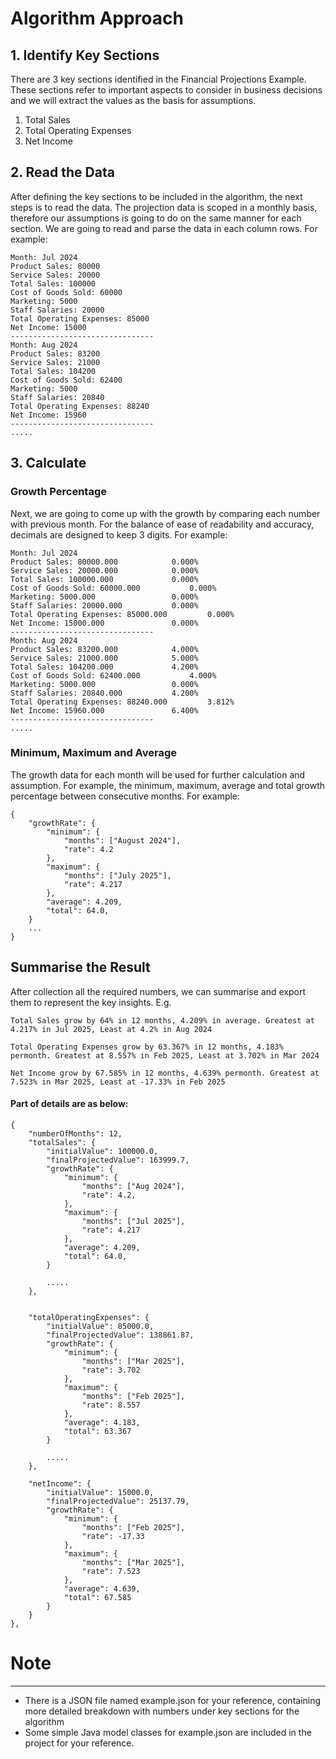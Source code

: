 # Algorithm Approach
## 1. Identify Key Sections
There are 3 key sections identified in the Financial Projections Example. These sections refer to important aspects to consider in business decisions and we will extract the values as the basis for assumptions.
1. Total Sales
2. Total Operating Expenses
3. Net Income

## 2. Read the Data
After defining the key sections to be included in the algorithm, the next steps is to read the data. The projection data is scoped in a monthly basis, therefore our assumptions is going to do on the same manner for each section. We are going to read and parse the data in each column rows. For example:

    Month: Jul 2024
    Product Sales: 80000
    Service Sales: 20000
    Total Sales: 100000
    Cost of Goods Sold: 60000
    Marketing: 5000
    Staff Salaries: 20000
    Total Operating Expenses: 85000
    Net Income: 15000
	--------------------------------
	Month: Aug 2024
	Product Sales: 83200
	Service Sales: 21000 
	Total Sales: 104200
	Cost of Goods Sold: 62400
	Marketing: 5000
	Staff Salaries: 20840
	Total Operating Expenses: 88240
	Net Income: 15960
	--------------------------------
	.....
## 3. Calculate
### Growth Percentage
Next, we are going to come up with the growth by comparing each number with previous month. For the balance of ease of readability and accuracy, decimals are designed to keep 3 digits. For example:

    Month: Jul 2024
    Product Sales: 80000.000 			0.000%
    Service Sales: 20000.000 			0.000%
    Total Sales: 100000.000 			0.000%
    Cost of Goods Sold: 60000.000 			0.000%
    Marketing: 5000.000 				0.000%
    Staff Salaries: 20000.000 			0.000%
    Total Operating Expenses: 85000.000 		0.000%
    Net Income: 15000.000 				0.000%
    --------------------------------
    Month: Aug 2024
    Product Sales: 83200.000 			4.000%
    Service Sales: 21000.000 			5.000%
    Total Sales: 104200.000 			4.200%
    Cost of Goods Sold: 62400.000 			4.000%
    Marketing: 5000.000 				0.000%
    Staff Salaries: 20840.000 			4.200%
    Total Operating Expenses: 88240.000 		3.812%
    Net Income: 15960.000 				6.400%
    --------------------------------
    .....
### Minimum, Maximum and Average
The growth data for each month will be used for further calculation and assumption. For example, the minimum, maximum, average and total growth percentage between consecutive months. For example:

    {
        "growthRate": {
            "minimum": {
                "months": ["August 2024"],
                "rate": 4.2
            },
            "maximum": {
                "months": ["July 2025"],
                "rate": 4.217
            },
            "average": 4.209,
            "total": 64.0,
        }
        ...
    }

## Summarise the Result
After collection all the required numbers, we can summarise and export them to represent the key insights. E.g.

`Total Sales grow by 64% in 12 months, 4.209% in average. Greatest at 4.217% in Jul 2025, Least at 4.2% in Aug 2024`

`Total Operating Expenses grow by 63.367% in 12 months, 4.183% permonth. Greatest at 8.557% in Feb 2025, Least at 3.702% in Mar 2024`

`Net Income grow by 67.585% in 12 months, 4.639% permonth. Greatest at 7.523% in Mar 2025, Least at -17.33% in Feb 2025`

#### Part of details are as below:

    {
        "numberOfMonths": 12,
        "totalSales": {
            "initialValue": 100000.0,
            "finalProjectedValue": 163999.7,
            "growthRate": {
                "minimum": {
                    "months": ["Aug 2024"],
                    "rate": 4.2,
                },
                "maximum": {
                    "months": ["Jul 2025"],
                    "rate": 4.217
                },
                "average": 4.209,
                "total": 64.0,
            }

            .....
        },


        "totalOperatingExpenses": {
            "initialValue": 85000.0,
            "finalProjectedValue": 138861.87,
            "growthRate": {
                "minimum": {
                    "months": ["Mar 2025"],
                    "rate": 3.702
                },
                "maximum": {
                    "months": ["Feb 2025"],
                    "rate": 8.557
                },
                "average": 4.183,
                "total": 63.367
            }

            .....
        },

        "netIncome": {
            "initialValue": 15000.0,
            "finalProjectedValue": 25137.79,
            "growthRate": {
                "minimum": {
                    "months": ["Feb 2025"],
                    "rate": -17.33
                },
                "maximum": {
                    "months": ["Mar 2025"],
                    "rate": 7.523
                },
                "average": 4.639,
                "total": 67.585
            }
        }
    },

# Note

---
- There is a JSON file named example.json for your reference, containing more detailed breakdown with numbers under key sections for the algorithm
- Some simple Java model classes for example.json are included in the project for your reference.